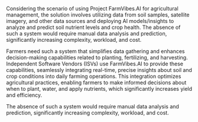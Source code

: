Considering the scenario of using Project FarmVibes.AI for agricultural management, the solution involves utilizing data from soil samples, satellite imagery, and other data sources and  deploying AI models/insights to analyze and predict soil nutrient levels and crop health. The absence of such a system would require manual data analysis and prediction, significantly increasing complexity, workload, and cost.

Farmers need such a system that simplifies data gathering and enhances decision-making capabilities related to planting, fertilizing, and harvesting. Independent Software Vendors (ISVs) use FarmVibes.AI to provide these capabilities, seamlessly integrating real-time, precise insights about soil and crop conditions into daily farming operations. This integration optimizes agricultural practices, enabling farmers to make informed decisions about when to plant, water, and apply nutrients, which significantly increases yield and efficiency.

The absence of such a system would require manual data analysis and prediction, significantly increasing complexity, workload, and cost.

